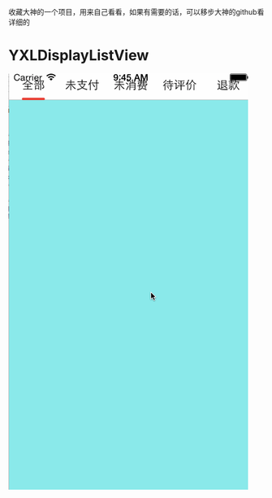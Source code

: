 收藏大神的一个项目，用来自己看看，如果有需要的话，可以移步大神的github看详细的
# YXLDisplayListView
![(滑动栏)](https://github.com/Yexinglong/YXLDisplayListView/blob/master/huadonglan.gif?raw=true)
